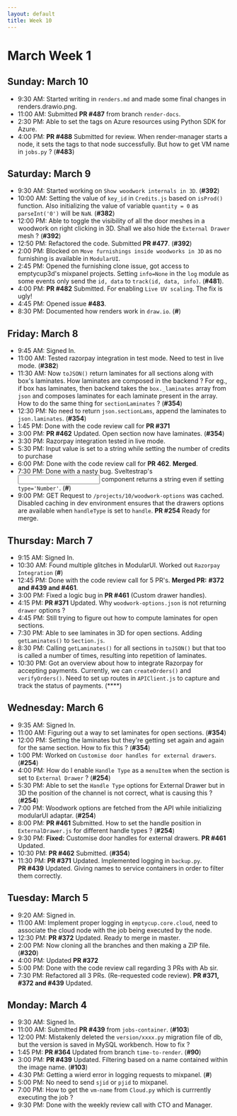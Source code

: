 ```yaml
---
layout: default
title: Week 10
---
```


# **March Week 1**
## **Sunday: March 10**
- 9:30  AM: Started writing in `renders.md` and made some final changes in renders.drawio.png.
- 11:00 AM: Submitted **PR #487** from branch `render-docs`.
- 2:30  PM: Able to set the tags on Azure resources using Python SDK for Azure.
- 4:00  PM: **PR #488** Submitted for review. When render-manager starts a node, it sets the tags to that node successfully. But how to get VM name in `jobs.py` ? (**#483**)

## **Saturday: March 9**
- 9:30  AM: Started working on `Show woodwork internals in 3D`. (**#392**)
- 10:00 AM: Setting the value of `key_id` in `Credits.js` based on `isProd()` function. Also initializing the value of variable `quantity = 0` as `parseInt('0')` will be `NaN`. (**#382**)
- 12:00 PM: Able to toggle the visibility of all the door meshes in a woodwork on right clicking in 3D. Shall we also hide the `External Drawer` mesh ? (**#392**)
- 12:50 PM: Refactored the code. Submitted **PR #477**. (**#392**)
- 2:00  PM: Blocked on `Move furnishings inside woodworks in 3D` as no furnishing is available in `ModularUI`.
- 2:45  PM: Opened the furnishing clone issue, got access to emptycup3d's mixpanel projects. Setting `info=None` in the `log` module as some events only send the `id, data` to `track(id, data, info)`. (**#481**).
- 4:00  PM: **PR #482** Submitted. For enabling `Live UV scaling`. The fix is ugly!
- 4:45  PM: Opened issue **#483**.
- 8:30  PM: Documented how renders work in `draw.io`. (**#**)

## **Friday: March 8**
- 9:45  AM: Signed In.
- 11:00 AM: Tested razorpay integration in test mode. Need to test in live mode. (**#382**)
- 11:30 AM: Now `toJSON()` return laminates for all sections along with box's laminates. How laminates are composed in the backend ? For eg., if box has laminates, then backend takes the `box._laminates` array from `json` and composes laminates for each laminate present in the array. How to do the same thing for `sectionLaminates` ? (**#354**)
- 12:30 PM: No need to return `json.sectionLams`, append the laminates to `json.laminates`. (**#354**)
- 1:45  PM: Done with the code review call for **PR #371**
- 3:00  PM: **PR #462** Updated. Open section now have laminates. (**#354**)
- 3:30  PM: Razorpay integration tested in live mode.
- 5:30  PM: Input value is set to a string while setting the number of credits to purchase
- 6:00  PM: Done with the code review call for **PR 462**. **Merged**.
- 7:30  PM: Done with a nasty bug. Sveltestrap's <Input> component returns a string even if setting `type='Number'`. (**#**)
- 9:00  PM: GET Request to `/projects/10/woodwork-options` was cached. Disabled caching in dev environment ensures that the drawers options are available when `handleType` is set to `handle`. **PR #254** Ready for merge.

## **Thursday: March 7**
- 9:15  AM: Signed In.
- 10:30 AM: Found multiple glitches in ModularUI. Worked out `Razorpay Integration` (**#**)
- 12:45 PM: Done with the code review call for 5 PR's. **Merged PR:** **#372 and #439 and #461**.
- 3:00  PM: Fixed a logic bug in **PR #461** (Custom drawer handles).
- 4:15  PM: **PR #371** Updated. Why `woodwork-options.json` is not returning `drawer` options ?
- 4:45  PM: Still trying to figure out how to compute laminates for open sections.
- 7:30  PM: Able to see laminates in 3D for open sections. Adding `getLaminates()` to `Section.js`.
- 8:30  PM: Calling `getLaminates()` for all sections in `toJSON()` but that too is called a number of times, resulting into repetition of laminates.
- 10:30 PM: Got an overview about how to integrate Razorpay for accepting payments. Currently, we can `createOrders()` and `verifyOrders()`. Need to set up routes in `APIClient.js` to capture and track the status of payments. (****)

## **Wednesday: March 6**
- 9:35  AM: Signed In.
- 11:00 AM: Figuring out a way to set laminates for open sections. (**#354**)
- 12:00 PM: Setting the laminates but they're getting set again and again for the same section. How to fix this ? (**#354**)
- 1:00  PM: Worked on `Customise door handles for external drawers`. (**#254**)
- 4:00  PM: How do I enable `Handle Type` as a `menuItem` when the section is set to `External Drawer` ? (**#254**)
- 5:30  PM: Able to set the `Handle Type` options for External Drawer but in 3D the position of the channel is not correct, what is causing this ? (**#254**)
- 7:00  PM: Woodwork options are fetched from the API while initializing modularUI adaptar. (**#254**)
- 8:00  PM: **PR #461** Submitted. How to set the handle position in `ExternalDrawer.js` for different handle types ? (**#254**)
- 9:30  PM: **Fixed:** Customise door handles for external drawers. **PR #461** Updated.
- 10:30 PM: **PR #462** Submitted. (**#354**)
- 11:30 PM: **PR #371** Updated. Implemented logging in `backup.py`. <br> **PR #439** Updated. Giving names to service containers in order to filter them correctly.

## **Tuesday: March 5**
- 9:20  AM: Signed in.
- 11:00 AM: Implement proper logging in `emptycup.core.cloud`, need to associate the cloud node with the job being executed by the node.
- 12:30 PM: **PR #372** Updated. Ready to merge in master.
- 2:00  PM: Now cloning all the branches and then making a ZIP file. (**#320**)
- 4:00  PM: Updated **PR #372**
- 5:00  PM: Done with the code review call regarding 3 PRs with Ab sir.
- 7:30  PM: Refactored all 3 PRs. (Re-requested code review). **PR #371, #372 and #439** Updated.

## **Monday: March 4**
- 9:30  AM: Signed In.
- 11:00 AM: Submitted **PR #439** from `jobs-container`. (**#103**)
- 12:00 PM: Mistakenly deleted the `version/xxxx.py` migration file of db, but the version is saved in MySQL workbench. How to fix ?
- 1:45  PM: **PR #364** Updated from branch `time-to-render`. (**#90**)
- 3:00  PM: **PR #439** Updated. Filtering based on a name contained within the image name. (**#103**)
- 4:30  PM: Getting a wierd error in logging requests to mixpanel. (**#**)
- 5:00  PM: No need to send `sjid` or `pjid` to mixpanel.
- 7:00  PM: How to get the `vm-name` from `Cloud.py` which is currrently executing the job ?
- 9:30  PM: Done with the weekly review call with CTO and Manager.

